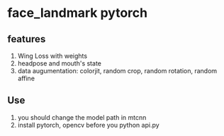 # face_landmark pytorch
## features
1. Wing Loss with weights
2. headpose and mouth's state
3. data augumentation: colorjit, random crop, random rotation, random affine
## Use
1. you should change the model path in mtcnn
2. install pytorch, opencv before you python api.py
